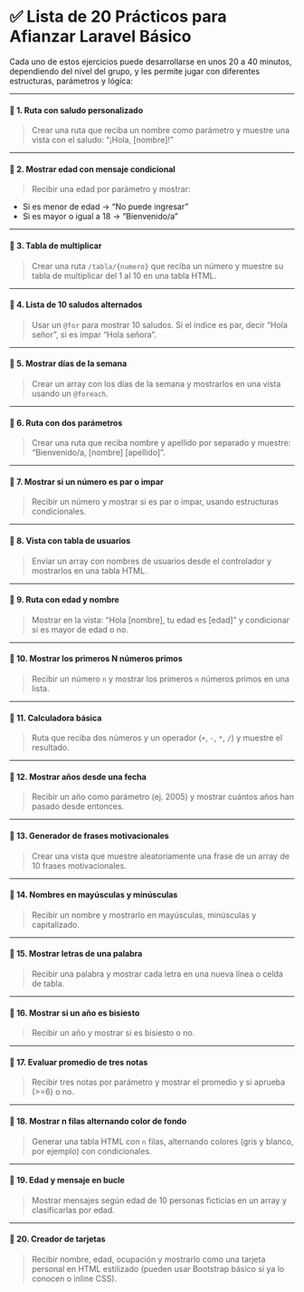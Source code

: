 



# ✅ **Lista de 20 Prácticos para Afianzar Laravel Básico**

Cada uno de estos ejercicios puede desarrollarse en unos 20 a 40 minutos, dependiendo del nivel del grupo, y les permite jugar con diferentes estructuras, parámetros y lógica:

---

#### 🔹 **1. Ruta con saludo personalizado**
> Crear una ruta que reciba un nombre como parámetro y muestre una vista con el saludo: “¡Hola, [nombre]!”

---

#### 🔹 **2. Mostrar edad con mensaje condicional**
> Recibir una edad por parámetro y mostrar:
- Si es menor de edad → “No puede ingresar”
- Si es mayor o igual a 18 → “Bienvenido/a”

---

#### 🔹 **3. Tabla de multiplicar**
> Crear una ruta `/tabla/{numero}` que reciba un número y muestre su tabla de multiplicar del 1 al 10 en una tabla HTML.

---

#### 🔹 **4. Lista de 10 saludos alternados**
> Usar un `@for` para mostrar 10 saludos. Si el índice es par, decir “Hola señor”, si es impar “Hola señora”.

---

#### 🔹 **5. Mostrar días de la semana**
> Crear un array con los días de la semana y mostrarlos en una vista usando un `@foreach`.

---

#### 🔹 **6. Ruta con dos parámetros**
> Crear una ruta que reciba nombre y apellido por separado y muestre: “Bienvenido/a, [nombre] [apellido]”.

---

#### 🔹 **7. Mostrar si un número es par o impar**
> Recibir un número y mostrar si es par o impar, usando estructuras condicionales.

---

#### 🔹 **8. Vista con tabla de usuarios**
> Enviar un array con nombres de usuarios desde el controlador y mostrarlos en una tabla HTML.

---

#### 🔹 **9. Ruta con edad y nombre**
> Mostrar en la vista: “Hola [nombre], tu edad es [edad]” y condicionar si es mayor de edad o no.

---

#### 🔹 **10. Mostrar los primeros N números primos**
> Recibir un número `n` y mostrar los primeros `n` números primos en una lista.

---

#### 🔹 **11. Calculadora básica**
> Ruta que reciba dos números y un operador (`+`, `-`, `*`, `/`) y muestre el resultado.

---

#### 🔹 **12. Mostrar años desde una fecha**
> Recibir un año como parámetro (ej. 2005) y mostrar cuántos años han pasado desde entonces.

---

#### 🔹 **13. Generador de frases motivacionales**
> Crear una vista que muestre aleatoriamente una frase de un array de 10 frases motivacionales.

---

#### 🔹 **14. Nombres en mayúsculas y minúsculas**
> Recibir un nombre y mostrarlo en mayúsculas, minúsculas y capitalizado.

---

#### 🔹 **15. Mostrar letras de una palabra**
> Recibir una palabra y mostrar cada letra en una nueva línea o celda de tabla.

---

#### 🔹 **16. Mostrar si un año es bisiesto**
> Recibir un año y mostrar si es bisiesto o no.

---

#### 🔹 **17. Evaluar promedio de tres notas**
> Recibir tres notas por parámetro y mostrar el promedio y si aprueba (>=6) o no.

---

#### 🔹 **18. Mostrar n filas alternando color de fondo**
> Generar una tabla HTML con `n` filas, alternando colores (gris y blanco, por ejemplo) con condicionales.

---

#### 🔹 **19. Edad y mensaje en bucle**
> Mostrar mensajes según edad de 10 personas ficticias en un array y clasificarlas por edad.

---

#### 🔹 **20. Creador de tarjetas**
> Recibir nombre, edad, ocupación y mostrarlo como una tarjeta personal en HTML estilizado (pueden usar Bootstrap básico si ya lo conocen o inline CSS).

